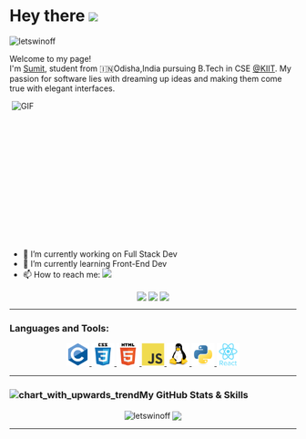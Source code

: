 # Hey there <img src="https://camo.githubusercontent.com/e8e7b06ecf583bc040eb60e44eb5b8e0ecc5421320a92929ce21522dbc34c891/68747470733a2f2f6d656469612e67697068792e636f6d2f6d656469612f6876524a434c467a6361737252346961377a2f67697068792e676966" width="40px" data-canonical-src="https://media.giphy.com/media/hvRJCLFzcasrR4ia7z/giphy.gif" style="max-width:100%;"> 



<p align="left"> <img src="https://komarev.com/ghpvc/?username=letswinoff&label=Profile%20views&color=0e75b6&style=flat" alt="letswinoff" /> </p>



Welcome to my page!<br>
I'm <a href="https://github.com/letswinoff" rel="nofollow">Sumit</a>, student from 🇮🇳Odisha,India pursuing B.Tech in CSE [@KIIT](https://kiitee.kiit.ac.in/). My passion for software lies with dreaming up ideas and making them come true with elegant interfaces.

<img align="right" alt="GIF" src="https://github.com/abhisheknaiidu/abhisheknaiidu/raw/master/code.gif?raw=true" width="500" height="260" style="max-width:100%;">


- 🔭 I’m currently working on Full Stack Dev
- 🌱 I’m currently learning Front-End Dev
- 📫 How to reach me:   <img src="https://media.giphy.com/media/QmGShkWAWid2hzCqHE/giphy.gif" width="10px">

<p align="center">
<a href="https://linkedin.com/in/sumit-sahoo-158582205" target="blank"><img align="center" src="https://img.shields.io/badge/linkedin-%230077B5.svg?&amp;style=for-the-badge&amp;logo=linkedin&amp;logoColor=white" style="max-width:100%;"></a>
<a href="https://github.com/letswinoff" target="blank"><img align="center" src="https://img.shields.io/badge/GitHub-black.svg?&amp;style=for-the-badge&amp;logo=github&amp;logoColor=white" style="max-width:100%;"></a>
<a href="mailto:sumitsahoof5@gmail.com?subject=Hello%20Sumit,%20From%20Github" target="blank"><img align="center" src="https://img.shields.io/badge/gmail-%23D14836.svg?&amp;style=for-the-badge&amp;logo=gmail&amp;logoColor=white" style="max-width:100%;"></a> 
<hr>


<h3 align="left">Languages and Tools:</h3>
<p align="center"> <a href="https://www.cprogramming.com/" target="_blank"> <img src="https://raw.githubusercontent.com/devicons/devicon/master/icons/c/c-original.svg" alt="c" width="40" height="40"/> </a> <a href="https://www.w3schools.com/css/" target="_blank"> <img src="https://raw.githubusercontent.com/devicons/devicon/master/icons/css3/css3-original-wordmark.svg" alt="css3" width="40" height="40"/> </a> <a href="https://www.w3.org/html/" target="_blank"> <img src="https://raw.githubusercontent.com/devicons/devicon/master/icons/html5/html5-original-wordmark.svg" alt="html5" width="40" height="40"/> </a> <a href="https://developer.mozilla.org/en-US/docs/Web/JavaScript" target="_blank"> <img src="https://raw.githubusercontent.com/devicons/devicon/master/icons/javascript/javascript-original.svg" alt="javascript" width="40" height="40"/> </a> <a href="https://www.linux.org/" target="_blank"> <img src="https://raw.githubusercontent.com/devicons/devicon/master/icons/linux/linux-original.svg" alt="linux" width="40" height="40"/> </a> <a href="https://www.python.org" target="_blank"> <img src="https://raw.githubusercontent.com/devicons/devicon/master/icons/python/python-original.svg" alt="python" width="40" height="40"/> </a> <a href="https://reactjs.org/" target="_blank"> <img src="https://raw.githubusercontent.com/devicons/devicon/master/icons/react/react-original-wordmark.svg" alt="react" width="40" height="40"/> </a> </p>


<hr>
<!-- <p><g-emoji class="g-emoji" alias="bar_chart" fallback-src="https://github.githubassets.com/images/icons/emoji/unicode/1f4ca.png"><img class="emoji" alt="bar_chart" height="20" width="20" src="https://github.githubassets.com/images/icons/emoji/unicode/1f4ca.png"></g-emoji> <strong>MyTop Skills</strong></p>

<p align="center">&nbsp;

<hr> -->
<p><h3><g-emoji class="g-emoji" alias="chart_with_upwards_trend" fallback-src="https://github.githubassets.com/images/icons/emoji/unicode/1f4c8.png"><img class="emoji" alt="chart_with_upwards_trend" height="20" width="20" src="https://github.githubassets.com/images/icons/emoji/unicode/1f4c8.png"></g-emoji>My GitHub Stats & Skills</h3></p>

<p align="center">
  <img align="center" src="https://github-readme-stats.vercel.app/api?username=letswinoff&show_icons=true&theme=gotham&&line_height=33" style="max-width:100%" alt="letswinoff" />
  <img align="center" src="https://github-readme-stats.vercel.app/api/top-langs/?username=letswinoff&theme=gotham&hide_langs_below=1" style="max-width:100%">
</p>
<hr>




